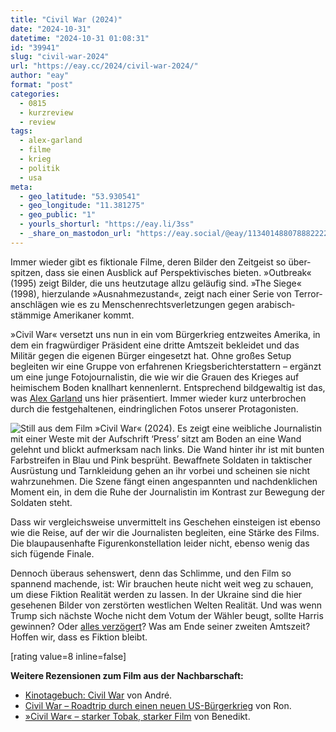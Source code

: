 ```yaml
---
title: "Civil War (2024)"
date: "2024-10-31"
datetime: "2024-10-31 01:08:31"
id: "39941"
slug: "civil-war-2024"
url: "https://eay.cc/2024/civil-war-2024/"
author: "eay"
format: "post"
categories:
  - 0815
  - kurzreview
  - review
tags:
  - alex-garland
  - filme
  - krieg
  - politik
  - usa
meta:
  - geo_latitude: "53.930541"
  - geo_longitude: "11.381275"
  - geo_public: "1"
  - yourls_shorturl: "https://eay.li/3ss"
  - _share_on_mastodon_url: "https://eay.social/@eay/113401488078882222"
---
```


Immer wieder gibt es fiktionale Filme, deren Bilder den Zeitgeist so über­spitzen, dass sie einen Ausblick auf Perspektivisches bieten. »Outbreak« (1995) zeigt Bilder, die uns heutzutage allzu geläufig sind. »The Siege« (1998), hierzulande »Ausnahmezustand«, zeigt nach einer Serie von Terror­anschlägen wie es zu Menschen­rechtsver­letzungen gegen arabisch­stämmige Amerikaner kommt.

»Civil War« versetzt uns nun in ein vom Bürgerkrieg entzweites Amerika, in dem ein fragwürdiger Präsident eine dritte Amtszeit bekleidet und das Militär gegen die eigenen Bürger eingesetzt hat. Ohne großes Setup begleiten wir eine Gruppe von erfahrenen Kriegs­bericht­erstattern – ergänzt um eine junge Foto­journalistin, die wie wir die Grauen des Krieges auf heimischem Boden knallhart kennenlernt. Entsprechend bildgewaltig ist das, was [Alex Garland](https://en.wikipedia.org/wiki/Alex_Garland) uns hier präsentiert. Immer wieder kurz unterbrochen durch die festge­haltenen, eindring­lichen Fotos unserer Protagonisten.

![Still aus dem Film »Civil War« (2024). Es zeigt eine weibliche Journalistin mit einer Weste mit der Aufschrift ‘Press’ sitzt am Boden an eine Wand gelehnt und blickt aufmerksam nach links. Die Wand hinter ihr ist mit bunten Farbstreifen in Blau und Pink besprüht. Bewaffnete Soldaten in taktischer Ausrüstung und Tarnkleidung gehen an ihr vorbei und scheinen sie nicht wahrzunehmen. Die Szene fängt einen angespannten und nachdenklichen Moment ein, in dem die Ruhe der Journalistin im Kontrast zur Bewegung der Soldaten steht.](https://eay.cc/uploads/2024/civil-war.jpg)

Dass wir vergleichsweise unvermittelt ins Geschehen einsteigen ist ebenso wie die Reise, auf der wir die Journalisten begleiten, eine Stärke des Films. Die blaupausenhafte Figurenkonstellation leider nicht, ebenso wenig das sich fügende Finale.

Dennoch überaus sehenswert, denn das Schlimme, und den Film so spannend machende, ist: Wir brauchen heute nicht weit weg zu schauen, um diese Fiktion Realität werden zu lassen. In der Ukraine sind die hier gesehenen Bilder von zerstörten westlichen Welten Realität. Und was wenn Trump sich nächste Woche nicht dem Votum der Wähler beugt, sollte Harris gewinnen? Oder [alles verzögert](https://www.thenation.com/article/politics/little-secret-trump-johnson-election/)? Was am Ende seiner zweiten Amtszeit? Hoffen wir, dass es Fiktion bleibt.

\[rating value=8 inline=false\]

**Weitere Rezensionen zum Film aus der Nachbarschaft:**

- [Kinotagebuch: Civil War](https://andrepitz.de/2024/04/20/kinotagebuch-civil-war-2024/) von André.
- [Civil War – Roadtrip durch einen neuen US-Bürgerkrieg](https://edieh.de/2024/kritiken/civil-war) von Ron.
- [»Civil War« – starker Tobak, starker Film](https://benedikt.io/2024/10/filmkritik-civil-war/) von Benedikt.

